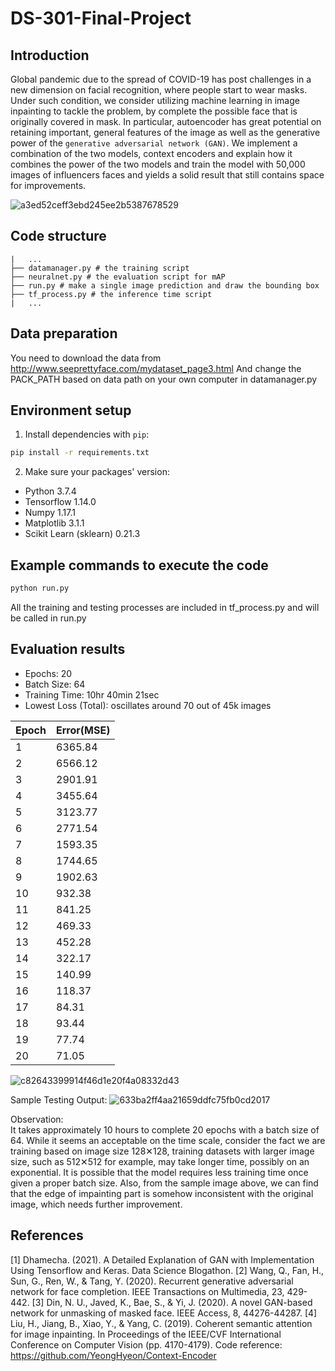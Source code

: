 # DS-301-Final-Project

## Introduction
Global pandemic due to the spread of COVID-19 has post challenges in a new dimension on facial recognition, where people start to wear masks. Under such condition, we consider utilizing machine learning in image inpainting to tackle the problem, by complete the possible face that is originally covered in mask. In particular, autoencoder has great potential on retaining important, general features of the image as well as the generative power of the `generative adversarial network (GAN)`. We implement a combination of the two models, context encoders and explain how it combines the power of the two models and train the model with 50,000 images of influencers faces and yields a solid result that still contains space for improvements. 

![a3ed52ceff3ebd245ee2b5387678529](https://user-images.githubusercontent.com/36658078/208319565-e3a9cb19-6b17-4b33-9bf3-d860188aa68d.png)


## Code structure
```
|   ...
├── datamanager.py # the training script
├── neuralnet.py # the evaluation script for mAP
├── run.py # make a single image prediction and draw the bounding box
├── tf_process.py # the inference time script
|   ...
```
## Data preparation 
You need to download the data from http://www.seeprettyface.com/mydataset_page3.html
And change the PACK_PATH based on data path on your own computer in datamanager.py


## Environment setup
1. Install dependencies with `pip`: 
```bash
pip install -r requirements.txt
```
2. Make sure your packages' version:  
* Python 3.7.4
* Tensorflow 1.14.0
* Numpy 1.17.1
* Matplotlib 3.1.1
* Scikit Learn (sklearn) 0.21.3


## Example commands to execute the code

```bash
python run.py
```
All the training and testing processes are included in tf_process.py and will be called in run.py

## Evaluation results

- Epochs: 20
- Batch Size: 64
- Training Time: 10hr 40min 21sec
- Lowest Loss (Total): oscillates around 70 out of 45k images


|Epoch|Error(MSE)|
|----- | ------|
|  1  | 6365.84 |
|  2  | 6566.12 |
|  3	| 2901.91 |
|  4	| 3455.64 |
|  5  | 3123.77 |
|  6  | 2771.54 |
|  7	| 1593.35 |
|  8  | 1744.65 |
|  9  | 1902.63 |
|  10 | 932.38  |
|  11 | 841.25  |
|  12 | 469.33  |
|  13 | 452.28  |
|  14 | 322.17  | 
|  15 | 140.99  |
|  16 | 118.37  |
|  17 | 84.31   |
|  18 | 93.44   |
|  19 | 77.74   | 
|  20 | 71.05   |

![c82643399914f46d1e20f4a08332d43](https://user-images.githubusercontent.com/36658078/208318623-91333226-f444-43e0-bd1d-8496b32379f9.png)

Sample Testing Output:
![633ba2ff4aa21659ddfc75fb0cd2017](https://user-images.githubusercontent.com/36658078/208319321-1784658a-d4bb-4629-b8b9-5d79bcaa6989.png)


Observation:  
It takes approximately 10 hours to complete 20 epochs with a batch size of 64. While it seems an acceptable on the time scale, consider the fact we are training based on image size 128✕128, training datasets with larger image size, such as 512✕512 for example, may take longer time, possibly on an exponential. It is possible that the model requires less training time once given a proper batch size. Also, from the sample image above, we can find that the edge of impainting part is somehow inconsistent with the original image, which needs further improvement.


## References
[1]	Dhamecha. (2021). A Detailed Explanation of GAN with Implementation Using Tensorflow and Keras. Data Science Blogathon. 
[2]	Wang, Q., Fan, H., Sun, G., Ren, W., & Tang, Y. (2020). Recurrent generative adversarial network for face completion. IEEE Transactions on Multimedia, 23, 429-442.
[3]	Din, N. U., Javed, K., Bae, S., & Yi, J. (2020). A novel GAN-based network for unmasking of masked face. IEEE Access, 8, 44276-44287. 
[4]	Liu, H., Jiang, B., Xiao, Y., & Yang, C. (2019). Coherent semantic attention for image inpainting. In Proceedings of the IEEE/CVF International Conference on Computer Vision (pp. 4170-4179). 
Code reference: https://github.com/YeongHyeon/Context-Encoder
